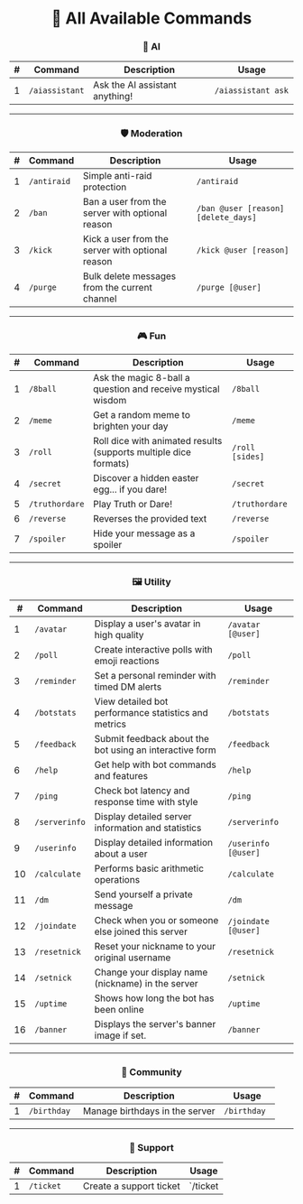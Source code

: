<div align="center">

# 🎯 All Available Commands

</div>

<div align="center">

### 🤖 AI

| # | Command | Description | Usage | 
| --- | ------------------ | ------------------------------------------ | ----------------------------------- | 
| 1 | `/aiassistant` | Ask the AI assistant anything! | `/aiassistant ask ` |

</div>

-----------------------------

<div align="center">

### 🛡️ Moderation
| # | Command | Description | Usage | 
| --- | ------------------ | -------------------------------------------------- | ----------------------------------- | 
| 1 | `/antiraid` | Simple anti-raid protection | `/antiraid ` | 
| 2 | `/ban` | Ban a user from the server with optional reason | `/ban @user [reason] [delete_days]` | 
| 3 | `/kick` | Kick a user from the server with optional reason | `/kick @user [reason]` | 
| 4 | `/purge` | Bulk delete messages from the current channel | `/purge [@user]` |

</div>

-------------------

<div align="center">

### 🎮 Fun
| # | Command | Description | Usage | 
| --- | ------------------ | ---------------------------------------------------------------- | ----------------------------------- | 
| 1 | `/8ball` | Ask the magic 8-ball a question and receive mystical wisdom | `/8ball ` | 
| 2 | `/meme` | Get a random meme to brighten your day | `/meme` | 
| 3 | `/roll` | Roll dice with animated results (supports multiple dice formats) | `/roll [sides]` | 
| 4 | `/secret` | Discover a hidden easter egg... if you dare! | `/secret` | 
| 5 | `/truthordare` | Play Truth or Dare! | `/truthordare ` | 
| 6 | `/reverse` | Reverses the provided text | `/reverse ` | 
| 7 | `/spoiler` | Hide your message as a spoiler | `/spoiler ` |

</div>

------------------

<div align="center">

### 🖼️ Utility
| # | Command | Description | Usage | 
| --- | ------------------ | ---------------------------------------------------------- | ----------------------------------- | 
| 1 | `/avatar` | Display a user's avatar in high quality | `/avatar [@user]` | 
| 2 | `/poll` | Create interactive polls with emoji reactions | `/poll ` | 
| 3 | `/reminder` | Set a personal reminder with timed DM alerts | `/reminder ` | 
| 4 | `/botstats` | View detailed bot performance statistics and metrics | `/botstats` | 
| 5 | `/feedback` | Submit feedback about the bot using an interactive form | `/feedback` | 
| 6 | `/help` | Get help with bot commands and features | `/help` | 
| 7 | `/ping` | Check bot latency and response time with style | `/ping` | 
| 8 | `/serverinfo` | Display detailed server information and statistics | `/serverinfo` | 
| 9 | `/userinfo` | Display detailed information about a user | `/userinfo [@user]` | 
| 10 | `/calculate` | Performs basic arithmetic operations | `/calculate ` | 
| 11 | `/dm` | Send yourself a private message | `/dm ` | 
| 12 | `/joindate` | Check when you or someone else joined this server | `/joindate [@user]` | 
| 13 | `/resetnick` | Reset your nickname to your original username | `/resetnick` | 
| 14 | `/setnick` | Change your display name (nickname) in the server | `/setnick ` | 
| 15 | `/uptime` | Shows how long the bot has been online | `/uptime` | 
| 16 | `/banner` | Displays the server's banner image if set. | `/banner` |

</div>

----------------------

<div align="center">

### 🎂 Community
| # | Command | Description | Usage | 
| --- | ------------------ | --------------------------------- | ------------------------ | 
| 1 | `/birthday` | Manage birthdays in the server | `/birthday ` |

</div>

--------------------------------

<div align="center">

### 🎫 Support
| # | Command | Description | Usage | 
| --- | ------------------ | --------------------------------------------- | --------------------------- | 
| 1 | `/ticket` | Create a support ticket | `/ticket

</div>